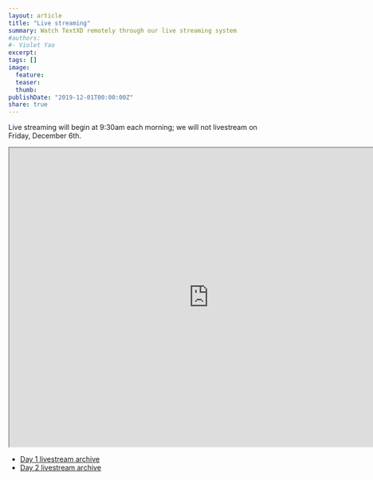 ```yaml
---
layout: article
title: "Live streaming"
summary: Watch TextXD remotely through our live streaming system
#authors:
#- Violet Yao
excerpt: 
tags: []
image:
  feature:
  teaser:
  thumb:
publishDate: "2019-12-01T00:00:00Z"
share: true
---
```


Live streaming will begin at 9:30am each morning; we will not livestream on Friday, December 6th.

<iframe src="https://berkeley-haas.hosted.panopto.com/Panopto/Pages/Viewer.aspx?id=4fcf40d0-28b4-4251-ad75-ab17014d8a43" width="800" height="600"></iframe>

* [Day 1 livestream archive](https://berkeley-haas.hosted.panopto.com/Panopto/Pages/Viewer.aspx?id=12245c2c-f7a3-46d3-82c1-ab170149570c)
* [Day 2 livestream archive]("https://berkeley-haas.hosted.panopto.com/Panopto/Pages/Viewer.aspx?id=276daa74-7298-40b1-9503-ab17014b5863)
